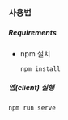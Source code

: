 ### 사용법



##### Requirements

* npm 설치

  ```
  npm install
  ```

  

##### 앱(client) 실행

```
npm run serve
```



